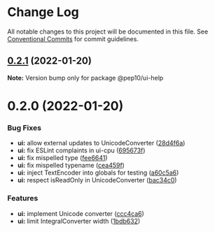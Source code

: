 # Change Log

All notable changes to this project will be documented in this file.
See [Conventional Commits](https://conventionalcommits.org) for commit guidelines.

## [0.2.1](https://gitlab.com/pep10/pepsuite/compare/v0.2.0...v0.2.1) (2022-01-20)

**Note:** Version bump only for package @pep10/ui-help





# 0.2.0 (2022-01-20)


### Bug Fixes

* **ui:** allow external updates to UnicodeConverter ([28d4f6a](https://gitlab.com/pep10/pepsuite/commit/28d4f6a9ae74d92b37b71058561e1fe2f3774183))
* **ui:** fix ESLint complaints in ui-cpu ([695673f](https://gitlab.com/pep10/pepsuite/commit/695673f246879c5ae065f961488c8d287f0a9790))
* **ui:** fix mispelled type ([fee6641](https://gitlab.com/pep10/pepsuite/commit/fee6641b3205c1d55a7651d037a6c0712b78a4ed))
* **ui:** fix mispelled typename ([cea459f](https://gitlab.com/pep10/pepsuite/commit/cea459f6f41776afb0a264a31caca44062316486))
* **ui:** inject TextEncoder into globals for testing ([a60c5a6](https://gitlab.com/pep10/pepsuite/commit/a60c5a6297dbf9bb1d32c4185b0230ded0761243))
* **ui:** respect isReadOnly in UnicodeConverter ([bac34c0](https://gitlab.com/pep10/pepsuite/commit/bac34c0843d79400664a7637b606150c8441ff3e))


### Features

* **ui:** implement Unicode converter ([ccc4ca6](https://gitlab.com/pep10/pepsuite/commit/ccc4ca67c022b7fe7770286439285e7fcba275a2))
* **ui:** limit IntegralConverter width ([1bdb632](https://gitlab.com/pep10/pepsuite/commit/1bdb6325ac70221482c5a5f129990c88db855e80))
